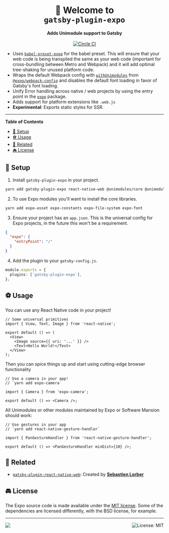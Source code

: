 <!-- Title -->
<h1 align="center">
👋 Welcome to <br><code>gatsby-plugin-expo</code>
</h1>

<!-- Header -->

<p align="center">
    <b>Adds Unimodule support to Gatsby</b>
    <br/>
    <br/>
    <a aria-label="Circle CI" href="https://circleci.com/gh/expo/expo/tree/master">
        <img alt="Circle CI" src="https://flat.badgen.net/circleci/github/expo/expo?label=Circle%20CI&labelColor=555555&icon=circleci">
    </a>
</p>

- Uses [`babel-preset-expo`](https://github.com/expo/expo/tree/master/packages/babel-preset-expo#readme) for the babel preset. This will ensure that your web code is being transpiled the same as your web code (important for cross-bundling between Metro and Webpack) and it will add optimal tree-shaking for unused platform code.
- Wraps the default Webpack config with [`withUnimodules`](https://github.com/expo/expo-cli/blob/master/packages/webpack-config/withUnimodules.js) from [`@expo/webpack-config`](https://github.com/expo/expo-cli/tree/master/packages/webpack-config) and disables the default font loading in favor of Gatsby's font loading.
- Unify Error handling across native / web projects by using the entry point in the [`expo`](https://github.com/expo/expo/tree/master/packages/expo) package.
- Adds support for platform extensions like `.web.js`
- **Experimental**: Exports static styles for SSR.

---

**Table of Contents**

- [🏁 Setup](#🏁-setup)
- [⚽️ Usage](#⚽️-usage)
- [🤝 Related](#🤝-related)
- [🚘 License](#🚘-license)

<!-- Body -->

## 🏁 Setup

1. Install `gatsby-plugin-expo` in your project.

```sh
yarn add gatsby-plugin-expo react-native-web @unimodules/core @unimodules/react-native-adapter expo
```

2. To use Expo modules you'll want to install the core libraries.

```sh
yarn add expo-asset expo-constants expo-file-system expo-font
```

3. Ensure your project has an `app.json`. This is the universal config for Expo projects, in the future this won't be a requirement.

```json
{
  "expo": {
    "entryPoint": "/"
  }
}
```

4. Add the plugin to your `gatsby-config.js`.

```ts
module.exports = {
  plugins: [`gatsby-plugin-expo`],
};
```

## ⚽️ Usage

You can use any React Native code in your project!

```tsx
// Some universal primitives
import { View, Text, Image } from 'react-native';

export default () => (
  <View>
    <Image source={{ uri: '...' }} />
    <Text>Hello World!</Text>
  </View>
);
```

Then you can spice things up and start using cutting-edge browser functionality

```tsx
// Use a camera in your app!
// `yarn add expo-camera`

import { Camera } from 'expo-camera';

export default () => <Camera />;
```

All Unimodules or other modules maintained by Expo or Software Mansion should work:

```tsx
// Use gestures in your app
// `yarn add react-native-gesture-handler`

import { PanGestureHandler } from 'react-native-gesture-handler';

export default () => <PanGestureHandler minDist={10} />;
```

## 🤝 Related

- [`gatsby-plugin-react-native-web`](https://github.com/slorber/gatsby-plugin-react-native-web): Created by [**Sebastien Lorber**](https://sebastienlorber.com)

## 🚘 License

The Expo source code is made available under the [MIT license](LICENSE). Some of the dependencies are licensed differently, with the BSD license, for example.

<!-- Footer -->

---

<p>
    <a aria-label="sponsored by expo" href="http://expo.io">
        <img src="https://img.shields.io/badge/SPONSORED%20BY%20EXPO-4630EB.svg?style=for-the-badge" target="_blank" />
    </a>
    <a aria-label="gatsby-plugin-expo is free to use" href="../../LICENSE" target="_blank">
        <img align="right" alt="License: MIT" src="https://img.shields.io/badge/License-MIT-success.svg?style=for-the-badge&color=33CC12" target="_blank" />
    </a>
</p>
